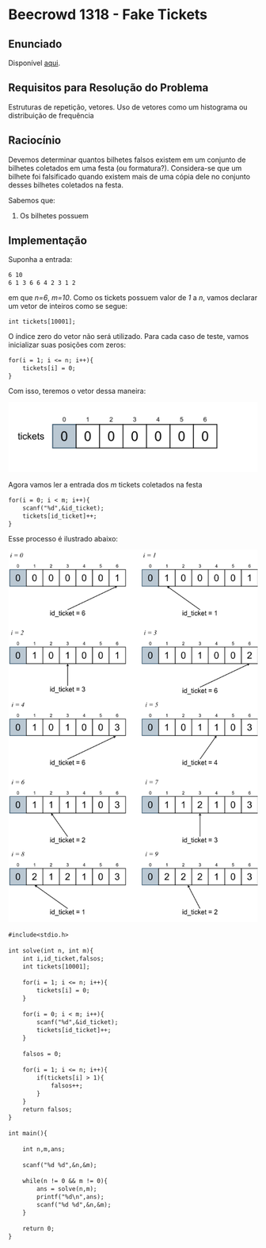# Beecrowd 1318 - Fake Tickets

## Enunciado

Disponível [aqui](https://judge.beecrowd.com/pt/problems/view/1318).

## Requisitos para Resolução do Problema

Estruturas de repetição, vetores. Uso de vetores como um histograma ou distribuição de frequência

## Raciocínio

Devemos determinar quantos bilhetes falsos existem em um conjunto de bilhetes coletados em uma festa (ou formatura?). Considera-se que um bilhete foi falsificado quando existem mais de uma cópia dele no conjunto desses bilhetes coletados na festa.

Sabemos que:

1) Os bilhetes possuem


## Implementação

Suponha a entrada:

```
6 10
6 1 3 6 6 4 2 3 1 2
```

em que *n=6*, *m=10*. Como os tickets possuem valor de *1* a *n*,  vamos declarar um vetor de inteiros como se segue:

```
int tickets[10001];
```

O índice zero do vetor não será utilizado. Para cada caso de teste, vamos inicializar suas posições com zeros:

```
for(i = 1; i <= n; i++){
    tickets[i] = 0;
}
```

Com isso, teremos o vetor dessa maneira:

![Vetores inicializados](figs/1318_init.png)

Agora vamos ler a entrada dos *m* tickets coletados na festa

```
for(i = 0; i < m; i++){
    scanf("%d",&id_ticket);
    tickets[id_ticket]++;
}
```

Esse processo é ilustrado abaixo:

![Contagem dos tickets](figs/1318_conta.png)

```
#include<stdio.h>

int solve(int n, int m){
    int i,id_ticket,falsos;
    int tickets[10001];

    for(i = 1; i <= n; i++){
        tickets[i] = 0;
    }

    for(i = 0; i < m; i++){
        scanf("%d",&id_ticket);
        tickets[id_ticket]++;
    }

    falsos = 0;

    for(i = 1; i <= n; i++){
        if(tickets[i] > 1){
            falsos++;
        }
    }
    return falsos;
}

int main(){

    int n,m,ans;

    scanf("%d %d",&n,&m);

    while(n != 0 && m != 0){
        ans = solve(n,m);
        printf("%d\n",ans);
        scanf("%d %d",&n,&m);
    }

    return 0;
}
```

